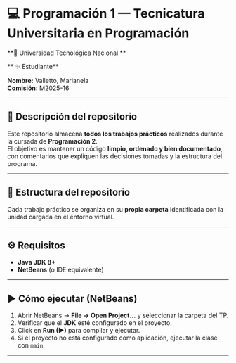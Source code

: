 # 💻 Programación 1 — Tecnicatura Universitaria en Programación  
**📍 Universidad Tecnológica Nacional **

** ✨ Estudiante**

**Nombre:** Valletto, Marianela  
**Comisión:** M2025-16

---

## 📂 Descripción del repositorio
Este repositorio almacena **todos los trabajos prácticos** realizados durante la cursada de **Programación 2**.  
El objetivo es mantener un código **limpio, ordenado y bien documentado**, con comentarios que expliquen las decisiones tomadas y la estructura del programa.

---

## 🧭 Estructura del repositorio
Cada trabajo práctico se organiza en su **propia carpeta** identificada con la unidad cargada en el entorno virtual. 

---

## ⚙️ Requisitos
- **Java JDK 8+**
- **NetBeans** (o IDE equivalente)

---

## ▶️ Cómo ejecutar (NetBeans)
1. Abrir NetBeans → **File → Open Project…** y seleccionar la carpeta del TP.  
2. Verificar que el **JDK** esté configurado en el proyecto.  
3. Click en **Run (▶)** para compilar y ejecutar.  
4. Si el proyecto no está configurado como aplicación, ejecutar la clase con `main`.

---
